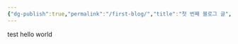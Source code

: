 ```yaml
---
{"dg-publish":true,"permalink":"/first-blog/","title":"첫 번째 블로그 글","tags":["gardenEntry"]}
---
```


test hello world